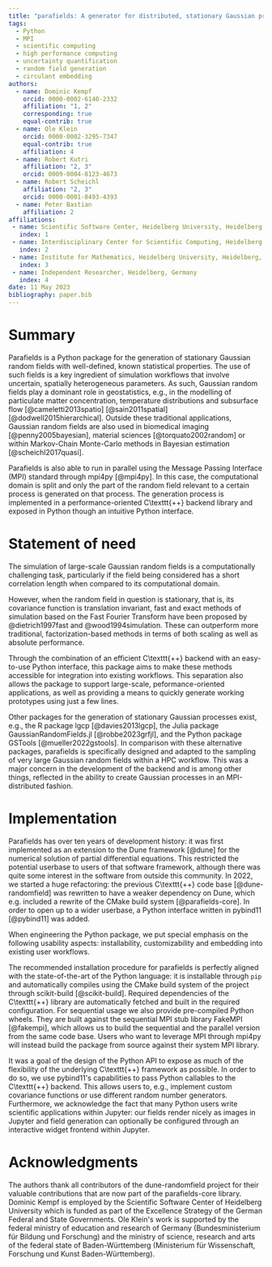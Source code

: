 ```yaml
---
title: "parafields: A generator for distributed, stationary Gaussian processes"
tags:
  - Python
  - MPI
  - scientific computing
  - high performance computing
  - uncertainty quantification
  - random field generation
  - circulant embedding
authors:
  - name: Dominic Kempf
    orcid: 0000-0002-6140-2332
    affiliation: "1, 2"
    corresponding: true
    equal-contrib: true
  - name: Ole Klein
    orcid: 0000-0002-3295-7347
    equal-contrib: true
    affiliation: 4
  - name: Robert Kutri
    affiliation: "2, 3"
    orcid: 0009-0004-8123-4673
  - name: Robert Scheichl
    affiliation: "2, 3"
    orcid: 0000-0001-8493-4393
  - name: Peter Bastian
    affiliation: 2
affiliations:
 - name: Scientific Software Center, Heidelberg University, Heidelberg, Germany
   index: 1
 - name: Interdisciplinary Center for Scientific Computing, Heidelberg University, Heidelberg, Germany
   index: 2
 - name: Institute for Mathematics, Heidelberg University, Heidelberg, Germany
   index: 3
 - name: Independent Researcher, Heidelberg, Germany
   index: 4
date: 11 May 2023
bibliography: paper.bib
---
```


# Summary

Parafields is a Python package for the generation of stationary Gaussian random
fields with well-defined, known statistical properties. The use of such fields
is a key ingredient of simulation workflows that involve uncertain, spatially
heterogeneous parameters. As such, Gaussian random fields play a dominant role
in geostatistics, e.g., in the modelling of particulate matter concentration,
temperature distributions and subsurface flow
[@cameletti2013spatio] [@sain2011spatial] [@dodwell2015hierarchical]. Outside
these traditional applications, Gaussian random fields are also
used in biomedical imaging [@penny2005bayesian],
material sciences [@torquato2002random] or within Markov-Chain Monte-Carlo methods
in Bayesian estimation [@scheichl2017quasi].

Parafields is also able to run in parallel using the Message Passing Interface (MPI) standard through mpi4py [@mpi4py].
In this case, the computational domain is split and only the part of the random field relevant
to a certain process is generated on that process. The generation process is implemented in a performance-oriented
C\texttt{++}  backend library and exposed in Python though an intuitive Python interface.

# Statement of need

The simulation of large-scale Gaussian random fields is a computationally
challenging task, particularly if the field being considered has a short correlation
length when compared to its computational domain.

However, when the random field in question is stationary, that is, its covariance
function is translation invariant, fast and exact methods of simulation based on the
Fast Fourier Transform have been proposed by @dietrich1997fast and
@wood1994simulation. These can outperform more traditional, factorization-based
methods in terms of both scaling as well as absolute performance.

Through the combination of an efficient C\texttt{++}  backend
with an easy-to-use Python interface, this package aims to make these methods accessible
for integration into existing workflows. This separation also allows the package
to support large-scale, peformance-oriented applications, as well as providing
a means to quickly generate working prototypes using just a few lines.

Other packages for the generation of stationary Gaussian processes exist, e.g., the R package lgcp [@davies2013lgcp],
the Julia package GaussianRandomFields.jl [@robbe2023grfjl], and the Python package GSTools [@mueller2022gstools].
In comparison with these alternative packages, parafields is specifically
designed and adapted to the sampling of very large Gaussian random fields
within a HPC workflow. This was a major concern in the development of the backend
and is among other things, reflected in the ability to create Gaussian processes in an
MPI-distributed fashion.




# Implementation

Parafields has over ten years of development history: it was first implemented as an extension to the
Dune framework [@dune] for the numerical solution of partial differential equations. This restricted the potential
userbase to users of that software framework, although there was quite some interest in the software from outside this community.
In 2022, we started a huge refactoring: the previous C\texttt{++}  code base [@dune-randomfield] was rewritten to have a weaker dependency on Dune, which
e.g. included a rewrite of the CMake build system [@parafields-core]. In order to open up to a wider userbase, a Python interface written in pybind11 [@pybind11] was added.

When engineering the Python package, we put special emphasis on the following usability aspects: installability, customizability and embedding into existing user workflows.

The recommended installation procedure for parafields is perfectly aligned with the state-of-the-art of the Python language: it is installable through `pip` and automatically compiles using the CMake build system of the project through scikit-build [@scikit-build]. Required dependencies of the C\texttt{++}  library are automatically fetched and built in the required configuration. For sequential usage we also provide
pre-compiled Python wheels. They are built against the sequential MPI stub library FakeMPI [@fakempi], which allows us to build the sequential and the parallel version from the same code base. Users who want to leverage MPI through mpi4py will instead build the package from source against their system MPI library.

It was a goal of the design of the Python API to expose as much of the flexibility of the underlying C\texttt{++}  framework as possible.
In order to do so, we use pybind11's capabilities to pass Python callables to the C\texttt{++}  backend.
This allows users to, e.g., implement custom covariance functions or use different random number generators.
Furthermore, we acknowledge the fact that many Python users write scientific applications within Jupyter: our fields render nicely as images in Jupyter and field generation can optionally be configured
through an interactive widget frontend within Jupyter.


# Acknowledgments

The authors thank all contributors of the dune-randomfield project for their valuable contributions that are now part of the parafields-core library.
Dominic Kempf is employed by the Scientific Software Center of Heidelberg University which is funded as part of the Excellence Strategy of the German Federal and State Governments.
Ole Klein's work is supported by the federal ministry of education and research
of Germany (Bundesministerium für Bildung und Forschung) and the ministry of science, research
and arts of the federal state of Baden-Württemberg (Ministerium für Wissenschaft, Forschung und Kunst Baden-Württemberg).
